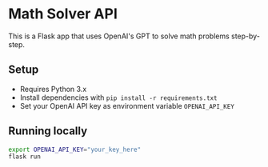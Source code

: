 # Math Solver API

This is a Flask app that uses OpenAI's GPT to solve math problems step-by-step.

## Setup

- Requires Python 3.x
- Install dependencies with `pip install -r requirements.txt`
- Set your OpenAI API key as environment variable `OPENAI_API_KEY`

## Running locally

```bash
export OPENAI_API_KEY="your_key_here"
flask run
